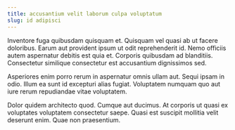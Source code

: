 ```yaml
---
title: accusantium velit laborum culpa voluptatum
slug: id adipisci
---
```


Inventore fuga quibusdam quisquam et. Quisquam vel quasi ab ut facere doloribus. Earum aut provident ipsum ut odit reprehenderit id. Nemo officiis autem aspernatur debitis est quia et. Corporis quibusdam ad blanditiis. Consectetur similique consectetur est accusantium dignissimos sed.

Asperiores enim porro rerum in aspernatur omnis ullam aut. Sequi ipsam in odio. Illum ea sunt id excepturi alias fugiat. Voluptatem numquam quo aut iure rerum repudiandae vitae voluptatem.

Dolor quidem architecto quod. Cumque aut ducimus. At corporis ut quasi ex voluptates voluptatem consectetur saepe. Quasi est suscipit mollitia velit deserunt enim. Quae non praesentium.

